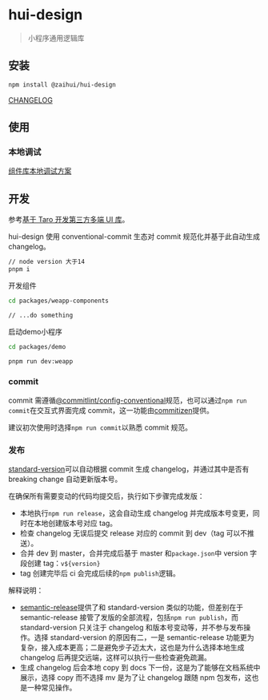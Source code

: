 # hui-design

> 小程序通用逻辑库

## 安装

```bash
npm install @zaihui/hui-design
```

[CHANGELOG](./CHANGELOG.md)

## 使用

### 本地调试

[组件库本地调试方案](https://zaihui.feishu.cn/docx/B7ONd4WLwoh4gPxamEDcnfsWnwb)

## 开发

参考[基于 Taro 开发第三方多端 UI 库](https://nervjs.github.io/taro/docs/ui-lib.html)。

hui-design 使用 conventional-commit 生态对 commit 规范化并基于此自动生成 changelog。

```bash
// node version 大于14
pnpm i
```

开发组件

```bash
cd packages/weapp-components

// ...do something
```

启动demo小程序

```bash
cd packages/demo

pnpm run dev:weapp
```

### commit

commit 需遵循[@commitlint/config-conventional](https://www.npmjs.com/package/@commitlint/config-conventional)规范，也可以通过`npm run commit`在交互式界面完成 commit，这一功能由[commitizen](https://github.com/commitizen/cz-cli)提供。

建议初次使用时选择`npm run commit`以熟悉 commit 规范。

### 发布

[standard-version](https://github.com/conventional-changelog/standard-version/)可以自动根据 commit 生成 changelog，并通过其中是否有 breaking change 自动更新版本号。

在确保所有需要变动的代码均提交后，执行如下步骤完成发版：

- 本地执行`npm run release`，这会自动生成 changelog 并完成版本号变更，同时在本地创建版本号对应 tag。
- 检查 changelog 无误后提交 release 对应的 commit 到 dev（tag 可以不推送）。
- 合并 dev 到 master，合并完成后基于 master 和`package.json`中 version 字段创建 tag：`v${version}`
- tag 创建完毕后 ci 会完成后续的`npm publish`逻辑。

解释说明：

- [semantic-release](https://github.com/semantic-release/semantic-release)提供了和 standard-version 类似的功能，但差别在于 semantic-release 接管了发版的全部流程，包括`npm run publish`，而 standard-version 只关注于 changelog 和版本号变动等，并不参与发布操作。选择 standard-version 的原因有二，一是 semantic-release 功能更为复杂，接入成本更高；二是避免步子迈太大，这也是为什么选择本地生成 changelog 后再提交远端，这样可以执行一些检查避免疏漏。
- 生成 changelog 后会本地 copy 到 docs 下一份，这是为了能够在文档系统中展示，选择 copy 而不选择 mv 是为了让 changelog 跟随 npm 包发布，这也是一种常见操作。
